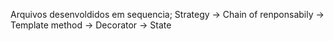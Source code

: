 Arquivos desenvoldidos em sequencia;
    Strategy -> Chain of renponsabily -> Template method -> Decorator -> State